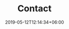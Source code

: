 ---
title: "Contact"
date: 2019-05-12T12:14:34+06:00
description: "This is meta description."
image: https://images.unsplash.com/photo-1496497243327-9dccd845c35f?ixid=MnwxMjA3fDB8MHxwaG90by1wYWdlfHx8fGVufDB8fHx8&ixlib=rb-1.2.1&auto=format&fit=crop&w=1500&q=80
min_header_height: '90vh'

---